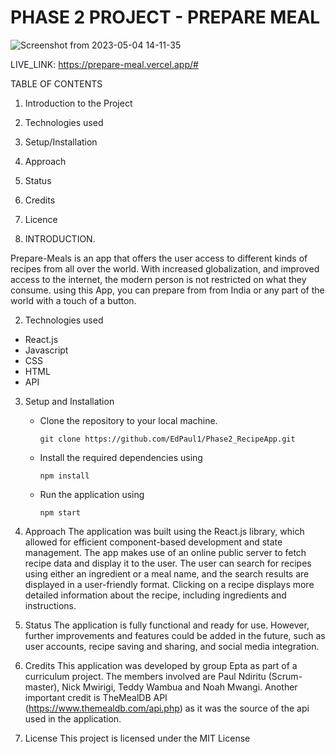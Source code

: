 # PHASE 2 PROJECT - PREPARE MEAL

![Screenshot from 2023-05-04 14-11-35](https://user-images.githubusercontent.com/126860107/236188373-83ce0784-18d8-4c5a-bb27-24969c7c2179.png)

LIVE_LINK: https://prepare-meal.vercel.app/#

TABLE OF CONTENTS

1. Introduction to the Project
2. Technologies used
3. Setup/Installation
4. Approach
5. Status
6. Credits
7. Licence

8. INTRODUCTION.

Prepare-Meals is an app that offers the user access to different kinds of recipes from all over the world. With increased globalization, and improved access to the internet, the modern person is not restricted on what they consume. using this App, you can prepare from from India or any part of the world with a touch of a button.

2. Technologies used

* React.js
* Javascript
* CSS
* HTML
* API

3. Setup and Installation
   - Clone the repository to your local machine.
   
      `git clone https://github.com/EdPaul1/Phase2_RecipeApp.git`
   - Install the required dependencies using 
   
      ``npm install``
   - Run the application using 
   
      `npm start`

4. Approach
   The application was built using the React.js library, which allowed for efficient component-based development and state management. The app makes use of an online public server to fetch recipe data and display it to the user. The user can search for recipes using either an ingredient or a meal name, and the search results are displayed in a user-friendly format. Clicking on a recipe displays more detailed information about the recipe, including ingredients and instructions.

5. Status
   The application is fully functional and ready for use. However, further improvements and features could be added in the future, such as user accounts, recipe saving and sharing, and social media integration.

6. Credits
   This application was developed by group Epta as part of a curriculum project. The members involved are Paul Ndiritu (Scrum-master), Nick Mwirigi, Teddy Wambua and Noah Mwangi. Another important credit is TheMealDB API (https://www.themealdb.com/api.php) as it was the source of the api used in the application.

7. License
   This project is licensed under the MIT License
